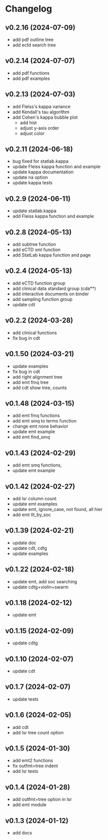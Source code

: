 # Changelog

<!--next-version-placeholder-->
## v0.2.16 (2024-07-09)

- add pdf outline tree
- add ectd search tree 

## v0.2.14 (2024-07-07)

- add pdf functions
- add pdf examples

## v0.2.13 (2024-07-03)

- add Fleiss's kappa variance
- add Kendall's tau algorithm
- add Cohen's kappa bubble plot
    - add hist
    - adjust y-axis order 
    - adjust color

## v0.2.11 (2024-06-18)

- bug fixed for statlab.kappa
- update Fleiss kappa function and example
- update kappa documentation
- update na option
- update kappa tests

## v0.2.9 (2024-06-11)

- update statlab.kappa
- add Fleiss kappa function and example

## v0.2.8 (2024-05-13)

- add subtree function
- add eCTD xml function
- add StatLab kappa function and page

## v0.2.4 (2024-05-13)

- add eCTD function group
- add clinical data standard group (cda**)
- add interactive documents on binder
- add sampling function group
- update cdt

## v0.2.2 (2024-03-28)

- add clinical functions
- fix bug in cdt

## v0.1.50 (2024-03-21)

- update examples
- fix bug in cdt
- add right alignment tree
- add emt fmq tree
- add cdt show tree, counts

## v0.1.48 (2024-03-15)

- add emt fmq functions
- add emt smq to terms function
- change emt none behavior
- update emt example
- add emt find_smq 

## v0.1.43 (2024-02-29)

- add emt smq functions, 
- update emt example 

## v0.1.42 (2024-02-27)

- add lsr column count
- update emt examples
- update emt, ignore_case, not found, all hier
- add emt llt_by_soc

## v0.1.39 (2024-02-21)

- update doc
- update cdt, cdtg
- update examples

## v0.1.22 (2024-02-18)

- update emt, add soc searching
- update cdtg+violin+swarm

## v0.1.18 (2024-02-12)

- update emt

## v0.1.15 (2024-02-09)

- update cdtg

## v0.1.10 (2024-02-07)

- update cdt

## v0.1.7 (2024-02-07)

- update tests

## v0.1.6 (2024-02-05)

- add cdt 
- add lsr tree count option

## v0.1.5 (2024-01-30)

- add emt2 functions
- fix outfmt=tree indent
- add lsr tests

## v0.1.4 (2024-01-28)

- add outfmt=tree option in lsr
- add emt module

## v0.1.3 (2024-01-12)

- add docs
